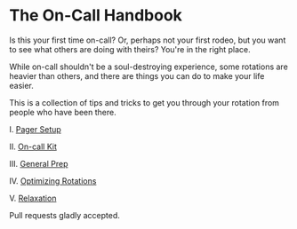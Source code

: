 # The On-Call Handbook

Is this your first time on-call? Or, perhaps not your first rodeo, but you want to see what others are doing with theirs? You're in the right place.

While on-call shouldn't be a soul-destroying experience, some rotations are heavier than others, and there are things you can do to make your life easier.

This is a collection of tips and tricks to get you through your rotation from people who have been there.

I. [Pager Setup](pager_setup.md)

II. [On-call Kit](on_call_kit.md)

III. [General Prep](general_prep.md)

IV. [Optimizing Rotations](optimizing_rotations.md)

V. [Relaxation](relaxation.md)

Pull requests gladly accepted.
